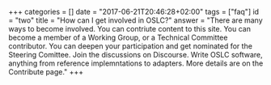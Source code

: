 +++
categories = []
date = "2017-06-21T20:46:28+02:00"
tags = ["faq"]
id = "two"
title = "How can I get involved in OSLC?"
answer = "There are many ways to become involved. You can contriute content to this site. You can become a member of a Working Group, or a Technical Committee contributor. You can deepen your participation and get nominated for the Steering Comittee. Join the discussions on Discourse. Write OSLC software, anything from reference implemntations to adapters. More details are on the Contribute page."
+++
